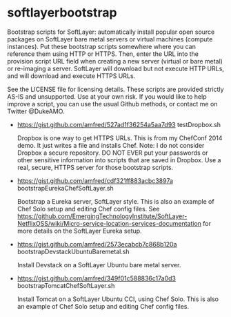 softlayerbootstrap
==================

Bootstrap scripts for SoftLayer: automatically install popular open source packages on SoftLayer bare metal servers or virtual machines (compute instances).  Put these bootstrap scripts somewhere where you can reference them using HTTP or HTTPS.  Then, enter the URL into the provision script URL field when creating a new server (virtual or bare metal) or re-imaging a server. SoftLayer will download but not execute HTTP URLs, and will download and execute HTTPS URLs.

See the LICENSE file for licensing details.  These scripts are provided strictly AS-IS and unsupported.  Use at your own risk.  If you would like to help improve a script, you can use the usual Github methods, or contact me on Twitter @DukeAMO.

+ https://gist.github.com/amfred/527ad1f36254a5aa7d93 testDropbox.sh 

  Dropbox is one way to get HTTPS URLs.  This is from my ChefConf 2014 demo.  It just writes a file and installs Chef.  Note: I do not consider Dropbox a secure repository.  DO NOT EVER put your passwords or other sensitive information into scripts that are saved in Dropbox.  Use a real, secure, HTTPS server for those bootstrap scripts.

+ https://gist.github.com/amfred/cdf321ff883acbc3897a bootstrapEurekaChefSoftLayer.sh 

  Bootstrap a Eureka server, SoftLayer style.  This is also an example of Chef Solo setup and editing Chef config files.  See https://github.com/EmergingTechnologyInstitute/SoftLayer-NetflixOSS/wiki/Micro-service-location-services-documentation for more details on the SoftLayer Eureka setup.

+ https://gist.github.com/amfred/2573ecabcb7c868b120a bootstrapDevstackUbuntuBaremetal.sh

  Install Devstack on a SoftLayer Ubuntu bare metal server.

+ https://gist.github.com/amfred/349f01c588836c17a0d3 bootstrapTomcatChefSoftLayer.sh

  Install Tomcat on a SoftLayer Ubuntu CCI, using Chef Solo.  This is also an example of Chef Solo setup and editing Chef config files.
